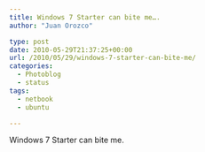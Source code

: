 ```yaml
---
title: Windows 7 Starter can bite me….
author: "Juan Orozco" 

type: post
date: 2010-05-29T21:37:25+00:00
url: /2010/05/29/windows-7-starter-can-bite-me/
categories:
  - Photoblog
  - status
tags:
  - netbook
  - ubuntu

---
```

Windows 7 Starter can bite me.
  
[<img class="alignnone size-medium wp-image-7" title="Desk 1_002" src="https://i2.wp.com/iam.juano.info/files/2010/05/Desk-1_002-300x175.png?fit=300%2C300" alt="" data-recalc-dims="1" />][1]

 [1]: https://i0.wp.com/iam.juano.info/files/2010/05/Desk-1_002.png